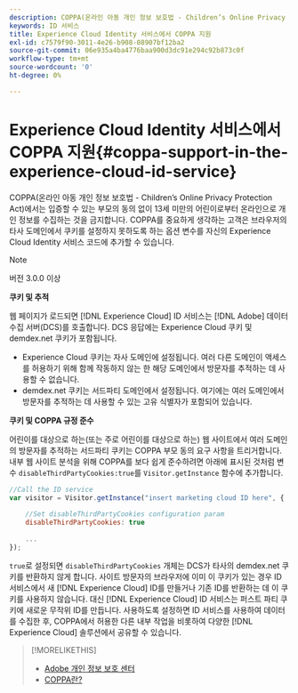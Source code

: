 ```yaml
---
description: COPPA(온라인 아동 개인 정보 보호법 - Children’s Online Privacy Protection Act)에서는 입증할 수 있는 부모의 동의 없이 13세 미만의 어린이로부터 온라인으로 개인 정보를 수집하는 것을 금지합니다. COPPA를 중요하게 생각하는 고객은 브라우저의 타사 도메인에서 쿠키를 설정하지 못하도록 하는 옵션 변수를 자신의 Experience Cloud Identity 서비스 코드에 추가할 수 있습니다.
keywords: ID 서비스
title: Experience Cloud Identity 서비스에서 COPPA 지원
exl-id: c7579f90-3011-4e26-b908-08907bf12ba2
source-git-commit: 06e935a4ba4776baa900d3dc91e294c92b873c0f
workflow-type: tm+mt
source-wordcount: '0'
ht-degree: 0%

---
```


# Experience Cloud Identity 서비스에서 COPPA 지원{#coppa-support-in-the-experience-cloud-id-service}

COPPA(온라인 아동 개인 정보 보호법 - Children’s Online Privacy Protection Act)에서는 입증할 수 있는 부모의 동의 없이 13세 미만의 어린이로부터 온라인으로 개인 정보를 수집하는 것을 금지합니다. COPPA를 중요하게 생각하는 고객은 브라우저의 타사 도메인에서 쿠키를 설정하지 못하도록 하는 옵션 변수를 자신의 Experience Cloud Identity 서비스 코드에 추가할 수 있습니다.

>[!NOTE]
>
>버전 3.0.0 이상

**쿠키 및 추적**

웹 페이지가 로드되면 [!DNL Experience Cloud] ID 서비스는 [!DNL Adobe] 데이터 수집 서버(DCS)를 호출합니다. DCS 응답에는 Experience Cloud 쿠키 및 demdex.net 쿠키가 포함됩니다.

* Experience Cloud 쿠키는 자사 도메인에 설정됩니다. 여러 다른 도메인이 액세스를 허용하기 위해 함께 작동하지 않는 한 해당 도메인에서 방문자를 추적하는 데 사용할 수 없습니다.
* demdex.net 쿠키는 서드파티 도메인에서 설정됩니다. 여기에는 여러 도메인에서 방문자를 추적하는 데 사용할 수 있는 고유 식별자가 포함되어 있습니다.

**쿠키 및 COPPA 규정 준수**

어린이를 대상으로 하는(또는 주로 어린이를 대상으로 하는) 웹 사이트에서 여러 도메인의 방문자를 추적하는 서드파티 쿠키는 COPPA 부모 동의 요구 사항을 트리거합니다. 내부 웹 사이트 분석을 위해 COPPA를 보다 쉽게 준수하려면 아래에 표시된 것처럼 변수 `disableThirdPartyCookies:true`를 `Visitor.getInstance` 함수에 추가합니다.

```js
//Call the ID service 
var visitor = Visitor.getInstance("insert marketing cloud ID here", { 
 
    //Set disableThirdPartyCookies configuration param 
    disableThirdPartyCookies: true 
 
    ... 
});
```

`true`로 설정되면 `disableThirdPartyCookies` 개체는 DCS가 타사의 demdex.net 쿠키를 반환하지 않게 합니다. 사이트 방문자의 브라우저에 이미 이 쿠키가 있는 경우 ID 서비스에서 새 [!DNL Experience Cloud] ID를 만들거나 기존 ID를 반환하는 데 이 쿠키를 사용하지 않습니다. 대신 [!DNL Experience Cloud] ID 서비스는 퍼스트 파티 쿠키에 새로운 무작위 ID를 만듭니다. 사용하도록 설정하면 ID 서비스를 사용하여 데이터를 수집한 후, COPPA에서 허용한 다른 내부 작업을 비롯하여 다양한 [!DNL Experience Cloud] 솔루션에서 공유할 수 있습니다.

>[!MORELIKETHIS]
>
>* [Adobe 개인 정보 보호 센터](https://www.adobe.com/kr/privacy.html)
>* [COPPA란?](http://www.consumer.ftc.gov/articles/0031-protecting-your-childs-privacy-online#whatis)

